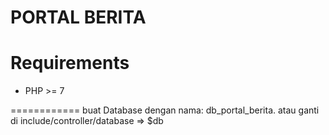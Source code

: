 # PORTAL BERITA


Requirements
============

* PHP >= 7


============
buat Database dengan nama:
db_portal_berita. 
atau ganti di include/controller/database => $db



